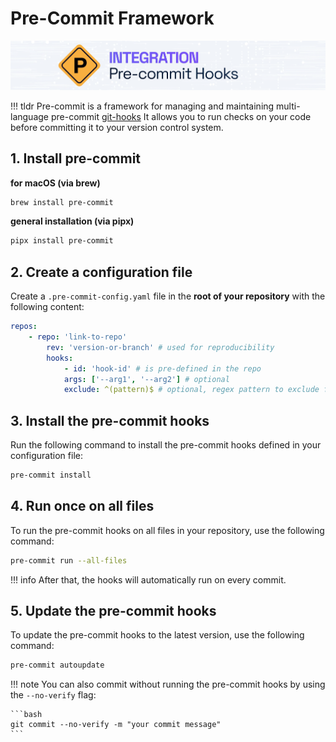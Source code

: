 # Pre-Commit Framework

![pre-commit-logo](../../assets/images/tooling/pre-commit-logo.jpg)

!!! tldr
    Pre-commit is a framework for managing and maintaining multi-language pre-commit [git-hooks](../../git/git-hooks.md) 
    It allows you to run checks on your code before committing it to your version control system.

## 1. Install pre-commit

**for macOS (via brew)**

```bash
brew install pre-commit
``` 

**general installation (via pipx)**

```bash
pipx install pre-commit
```

## 2. Create a configuration file

Create a `.pre-commit-config.yaml` file in the **root of your repository** with the following content:

```yaml
repos:
    - repo: 'link-to-repo'
        rev: 'version-or-branch' # used for reproducibility
        hooks:
            - id: 'hook-id' # is pre-defined in the repo
            args: ['--arg1', '--arg2'] # optional
            exclude: ^(pattern)$ # optional, regex pattern to exclude files, direct file names also possible -> `exclude: file.txt`
```

## 3. Install the pre-commit hooks

Run the following command to install the pre-commit hooks defined in your configuration file:

```bash
pre-commit install
```

## 4. Run once on all files

To run the pre-commit hooks on all files in your repository, use the following command:

```bash
pre-commit run --all-files
```

!!! info
    After that, the hooks will automatically run on every commit.

## 5. Update the pre-commit hooks

To update the pre-commit hooks to the latest version, use the following command:

```bash
pre-commit autoupdate
``` 

!!! note
    You can also commit without running the pre-commit hooks by using the `--no-verify` flag:

    ```bash
    git commit --no-verify -m "your commit message"
    ```

